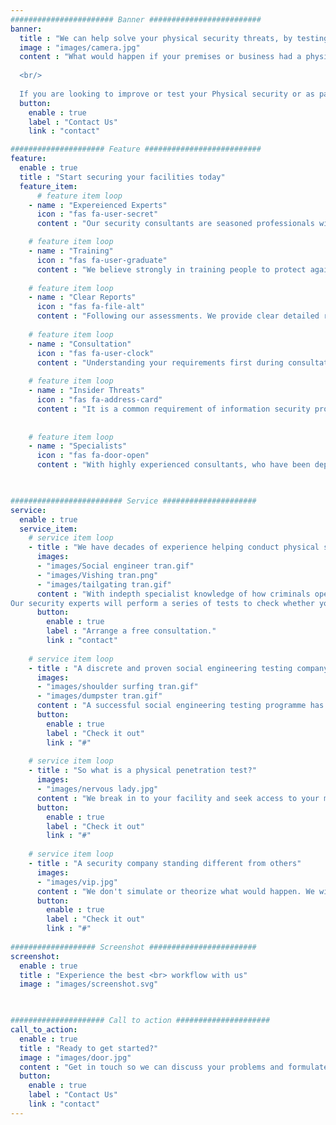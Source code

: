 ```yaml
---
####################### Banner #########################
banner:
  title : "We can help solve your physical security threats, by testing & training your people and facilities.<br>  <br>Helping change your security culture."
  image : "images/camera.jpg"
  content : "What would happen if your premises or business had a physical intruder gain access?  What risk would you be exposed to? Loss of property, loss of data, financial loss, loss of customers, loss in trust in your company, loss of personal possessions? Reputional risk? Compliance risks? Legal Risks? 
  
  <br/> 
  
  If you are looking to improve or test your Physical security or as part of your ongoing cyber security threat assessment, we can help with testing your access using real attack methods in a controlled way. We will provide you with recommendations on how to improve your security against Social Engineers (Con-artists) and Physical penetration by an offender."
  button:
    enable : true
    label : "Contact Us"
    link : "contact"

##################### Feature ##########################
feature:
  enable : true
  title : "Start securing your facilities today"
  feature_item:
      # feature item loop
    - name : "Expereienced Experts"
      icon : "fas fa-user-secret"
      content : "Our security consultants are seasoned professionals with years of law enforcment, military or cyber experience. We Understand what insider threats you can mitigate. "

    # feature item loop
    - name : "Training"
      icon : "fas fa-user-graduate"
      content : "We believe strongly in training people to protect against threats. We can help train your staff to thwart social engineering, cyber and real world threats."
      
    # feature item loop
    - name : "Clear Reports"
      icon : "fas fa-file-alt"
      content : "Following our assessments. We provide clear detailed reports of all our findings, including any recommendations, physical or training improvements for you."
      
    # feature item loop
    - name : "Consultation"
      icon : "fas fa-user-clock"
      content : "Understanding your requirements first during consultation, helps us create tailor-made physical penetration tests, including scope of work and costs."
      
    # feature item loop
    - name : "Insider Threats"
      icon : "fas fa-address-card"
      content : "It is a common requirement of information security programs to replicate the threat of social engineering attacks through regular penetration tests."
      
      
    # feature item loop
    - name : "Specialists"
      icon : "fas fa-door-open"
      content : "With highly experienced consultants, who have been deployed against highly secure individuals and premises. We can show you how to improve your security."
      


######################### Service #####################
service:
  enable : true
  service_item:
    # service item loop
    - title : "We have decades of experience helping conduct physical security tests"
      images:
      - "images/Social engineer tran.gif"
      - "images/Vishing tran.png"
      - "images/tailgating tran.gif"
      content : "With indepth specialist knowledge of how criminals operate, Brainstorm Security is best placed to test the physical penetration of your business. We’ll cover all bases to check for any weak points, then recommend effective changes to bolster your security. <br/> How do you know if your business is secure? The answer – you don’t. Until someone attacks or sneaks in. At that point, you’ll see exactly where your security was lacking. But by then it’s too late. <br/>
Our security experts will perform a series of tests to check whether your business is secure. Getting into the mindset of your attacker, we’ll seek to exploit all methods of entry to your business to see how your premises and staff copes – and then condsider how you can do things better."
      button:
        enable : true
        label : "Arrange a free consultation."
        link : "contact"
        
    # service item loop
    - title : "A discrete and proven social engineering testing company"
      images:
      - "images/shoulder surfing tran.gif"
      - "images/dumpster tran.gif"
      content : "A successful social engineering testing programme has well defined objectives and covers several approaches. These include remote digital techniques including leveraging email, text message, phone call and even post. For complete coverage, in person techniques that achieve physical access should also be conducted. When all these approaches are included in a social engineering test, a true picture of strengths and weaknesses, as relates to people, begins to emerge."
      button:
        enable : true
        label : "Check it out"
        link : "#"
        
    # service item loop
    - title : "So what is a physical penetration test?"
      images:
      - "images/nervous lady.jpg"
      content : "We break in to your facility and seek access to your most valuable assets. We are after your property, data, and even your people. We do this using the same tools and techniques a real threat actor would.  We then give you a detailed report on exactly how we did it, and make recommendations on how prevent real attacks."
      button:
        enable : true
        label : "Check it out"
        link : "#"
        
    # service item loop
    - title : "A security company standing different from others"
      images:
      - "images/vip.jpg"
      content : "We don't simulate or theorize what would happen. We will attempt to breach your physical security just like the bad guys. It can be easier than you may imagine. We figure out your most likely threats, then use the same methods they would. This leaves no guess work as to how your facility's security would hold up against a real intrusion by criminals or activists. We are experienced at testing the security of VIPs, heads of state and vetted secure facilities. Armed with this knowledge, you can adjust your security to match real world threats."
      button:
        enable : true
        label : "Check it out"
        link : "#"
        
################### Screenshot ########################
screenshot:
  enable : true
  title : "Experience the best <br> workflow with us"
  image : "images/screenshot.svg"

  

##################### Call to action #####################
call_to_action:
  enable : true
  title : "Ready to get started?"
  image : "images/door.jpg"
  content : "Get in touch so we can discuss your problems and formulate a plan to help."
  button:
    enable : true
    label : "Contact Us"
    link : "contact"
---
```

